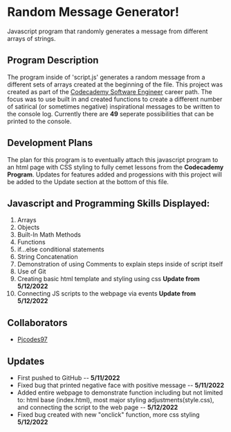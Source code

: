 # Random Message Generator!
Javascript program that randomly generates a message from different arrays of strings.

## Program Description
The program inside of 'script.js' generates a random message from a different sets of arrays created at the beginning of the file. This project was created as part of the [Codecademy Software Engineer](https://www.codecademy.com/learn/paths/full-stack-engineer-career-path) career path. The focus was to use built in and created functions to create a different number of satirical (or sometimes negative) inspirational messages to be written to the console log. Currently there are **49** seperate possibilities that can be printed to the console.

## Development Plans
The plan for this program is to eventually attach this javascript program to an html page with CSS styling to fully cemet lessons from the **Codecademy Program**. Updates for features added and progessions with this project will be added to the Update section at the bottom of this file.

## Javascript and Programming Skills Displayed:
1. Arrays
2. Objects
3. Built-In Math Methods
4. Functions
5. if...else conditional statements
6. String Concatenation
7. Demonstration of using Comments to explain steps inside of script itself
8. Use of Git 
9. Creating basic html template and styling using css **Update from 5/12/2022**
10. Connecting JS scripts to the webpage via events **Update from 5/12/2022**

## Collaborators
* [Pjcodes97](https://github.com/Pjcodes97)

## Updates
* First pushed to GitHub -- **5/11/2022**
* Fixed bug that printed negative face with positive message -- **5/11/2022**
* Added entire webpage to demonstrate function including but not limited to: html base (index.html), most major styling adjustments(style.css), and connecting the script to
  the web page -- **5/12/2022**
* Fixed bug created with new "onclick" function, more css styling **5/12/2022**